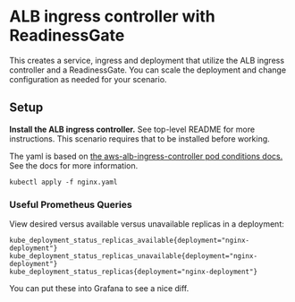 # ALB ingress controller with ReadinessGate

This creates a service, ingress and deployment that utilize the ALB ingress controller and a ReadinessGate. You can scale the deployment and change configuration as needed for your scenario.

## Setup

**Install the ALB ingress controller.** See top-level README for more instructions. This scenario requires that to be installed before working.

The yaml is based on [the aws-alb-ingress-controller pod conditions docs.](https://kubernetes-sigs.github.io/aws-alb-ingress-controller/guide/ingress/pod-conditions/) See the docs for more information.

```
kubectl apply -f nginx.yaml
```

### Useful Prometheus Queries

View desired versus available versus unavailable replicas in a deployment:

```
kube_deployment_status_replicas_available{deployment="nginx-deployment"}
kube_deployment_status_replicas_unavailable{deployment="nginx-deployment"}
kube_deployment_status_replicas{deployment="nginx-deployment"}
```

You can put these into Grafana to see a nice diff.
